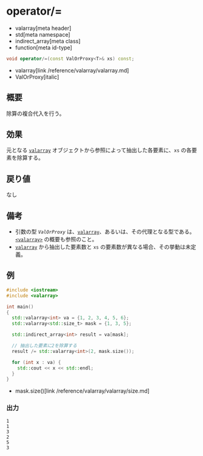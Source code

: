 # operator/=
* valarray[meta header]
* std[meta namespace]
* indirect_array[meta class]
* function[meta id-type]

```cpp
void operator/=(const ValOrProxy<T>& xs) const;
```
* valarray[link /reference/valarray/valarray.md]
* ValOrProxy[italic]

## 概要
除算の複合代入を行う。


## 効果
元となる [`valarray`](../valarray.md) オブジェクトから参照によって抽出した各要素に、`xs` の各要素を除算する。


## 戻り値
なし


## 備考
- 引数の型 *`ValOrProxy`* は、[`valarray`](../valarray.md)、あるいは、その代理となる型である。  
	[`<valarray>`](../../valarray.md) の概要も参照のこと。
- [`valarray`](../valarray.md) から抽出した要素数と `xs` の要素数が異なる場合、その挙動は未定義。


## 例
```cpp example
#include <iostream>
#include <valarray>

int main()
{
  std::valarray<int> va = {1, 2, 3, 4, 5, 6};
  std::valarray<std::size_t> mask = {1, 3, 5};

  std::indirect_array<int> result = va[mask];

  // 抽出した要素に2を除算する
  result /= std::valarray<int>(2, mask.size());

  for (int x : va) {
    std::cout << x << std::endl;
  }
}
```
* mask.size()[link /reference/valarray/valarray/size.md]

### 出力
```
1
1
3
2
5
3
```


